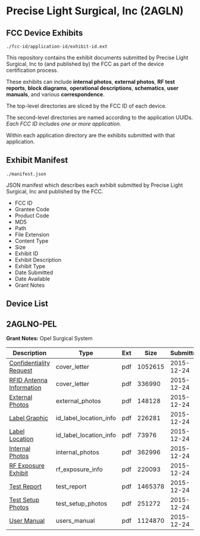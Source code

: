 # Precise Light Surgical, Inc (2AGLN)
## FCC Device Exhibits

```
./fcc-id/application-id/exhibit-id.ext
```

This repository contains the exhibit documents submitted by Precise Light Surgical, Inc to (and published by) the FCC as part of the device certification process.

These exhibits can include **internal photos**, **external photos**, **RF test reports**, **block diagrams**, **operational descriptions**, **schematics**, **user manuals**, and various **correspondence**.

The top-level directories are sliced by the FCC ID of each device.

The second-level directories are named according to the application UUIDs. *Each FCC ID includes one or more application.*

Within each application directory are the exhibits submitted with that application. 

## Exhibit Manifest

```
./manifest.json
```

JSON manifest which describes each exhibit submitted by Precise Light Surgical, Inc and published by the FCC.

- FCC ID
- Grantee Code
- Product Code
- MD5
- Path
- File Extension
- Content Type
- Size
- Exhibit ID
- Exhibit Description
- Exhibit Type
- Date Submitted
- Date Available
- Grant Notes

## Device List
## 2AGLNO-PEL
**Grant Notes:** Opel Surgical System

| Description | Type | Ext | Size | Submitted | Available |
| ----------- | ---- | --- | ---- | --------- | --------- |
| [Confidentiality Request](2AGLNO-PEL/cb230b2bfa5bc891cfcfce1d445b235d/2856511.pdf) | cover_letter | pdf | 1052615 | 2015-12-24 | 2015-12-28 |
| [RFID Antenna Information](2AGLNO-PEL/cb230b2bfa5bc891cfcfce1d445b235d/2856522.pdf) | cover_letter | pdf | 336990 | 2015-12-24 | 2015-12-28 |
| [External Photos](2AGLNO-PEL/cb230b2bfa5bc891cfcfce1d445b235d/2856516.pdf) | external_photos | pdf | 148128 | 2015-12-24 | 2015-12-28 |
| [Label Graphic](2AGLNO-PEL/cb230b2bfa5bc891cfcfce1d445b235d/2856518.pdf) | id_label_location_info | pdf | 226281 | 2015-12-24 | 2015-12-28 |
| [Label Location](2AGLNO-PEL/cb230b2bfa5bc891cfcfce1d445b235d/2856519.pdf) | id_label_location_info | pdf | 73976 | 2015-12-24 | 2015-12-28 |
| [Internal Photos](2AGLNO-PEL/cb230b2bfa5bc891cfcfce1d445b235d/2856515.pdf) | internal_photos | pdf | 362996 | 2015-12-24 | 2016-06-20 |
| [RF Exposure Exhibit](2AGLNO-PEL/cb230b2bfa5bc891cfcfce1d445b235d/2856521.pdf) | rf_exposure_info | pdf | 220093 | 2015-12-24 | 2015-12-28 |
| [Test Report](2AGLNO-PEL/cb230b2bfa5bc891cfcfce1d445b235d/2856510.pdf) | test_report | pdf | 1465378 | 2015-12-24 | 2015-12-28 |
| [Test Setup Photos](2AGLNO-PEL/cb230b2bfa5bc891cfcfce1d445b235d/2856517.pdf) | test_setup_photos | pdf | 251272 | 2015-12-24 | 2015-12-28 |
| [User Manual](2AGLNO-PEL/cb230b2bfa5bc891cfcfce1d445b235d/2856520.pdf) | users_manual | pdf | 1124870 | 2015-12-24 | 2015-12-28 |
